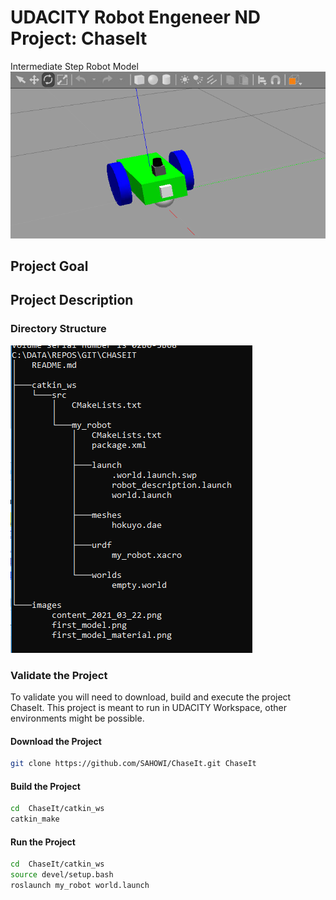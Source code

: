 # UDACITY Robot Engeneer ND Project: ChaseIt


Intermediate Step Robot Model
![Intermediate Step Robot Model](images/first_model_material.png)



## Project Goal


## Project Description

### Directory Structure

![Directory Structure](images/content_2021_03_22.png)


### Validate the Project

To validate you will need to download, build and execute the project ChaseIt.
This project is meant to run in UDACITY Workspace, other environments might be possible.

#### Download the Project

```bash
git clone https://github.com/SAHOWI/ChaseIt.git ChaseIt
```
#### Build the Project

```bash
cd  ChaseIt/catkin_ws
catkin_make
```

#### Run the Project

```bash
cd  ChaseIt/catkin_ws
source devel/setup.bash
roslaunch my_robot world.launch
```


